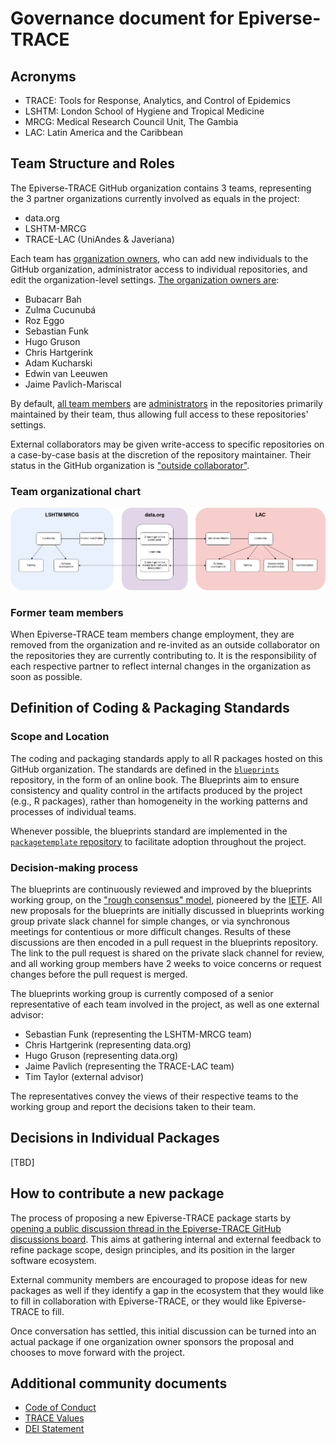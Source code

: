 # Governance document for Epiverse-TRACE

## Acronyms

- TRACE: Tools for Response, Analytics, and Control of Epidemics
- LSHTM: London School of Hygiene and Tropical Medicine 
- MRCG: Medical Research Council Unit, The Gambia
- LAC: Latin America and the Caribbean

## Team Structure and Roles

The Epiverse-TRACE GitHub organization contains 3 teams, representing the 3 partner organizations currently involved as equals in the project:

- data.org
- LSHTM-MRCG
- TRACE-LAC (UniAndes & Javeriana)

Each team has [organization owners](https://docs.github.com/en/organizations/managing-peoples-access-to-your-organization-with-roles/roles-in-an-organization#organization-owners), who can add new individuals to the GitHub organization, administrator access to individual repositories, and edit the organization-level settings. [The organization owners are](https://github.com/orgs/epiverse-trace/people?query=role%3Aowner):

- Bubacarr Bah
- Zulma Cucunubá
- Roz Eggo
- Sebastian Funk
- Hugo Gruson
- Chris Hartgerink
- Adam Kucharski
- Edwin van Leeuwen
- Jaime Pavlich-Mariscal

By default, [all team members](https://docs.github.com/en/organizations/managing-peoples-access-to-your-organization-with-roles/roles-in-an-organization#organization-members) are [administrators](https://docs.github.com/en/organizations/managing-user-access-to-your-organizations-repositories/managing-repository-roles/repository-roles-for-an-organization) in the repositories primarily maintained by their team, thus allowing full access to these repositories' settings.

External collaborators may be given write-access to specific repositories on a case-by-case basis at the discretion of the repository maintainer. Their status in the GitHub organization is ["outside collaborator"](https://docs.github.com/en/organizations/managing-user-access-to-your-organizations-repositories/managing-outside-collaborators/adding-outside-collaborators-to-repositories-in-your-organization).

### Team organizational chart

![Organizational chart of the Epiverse-TRACE project.](org_chart.png)

### Former team members

When Epiverse-TRACE team members change employment, they are removed from the organization and re-invited as an outside collaborator on the repositories they are currently contributing to. It is the responsibility of each respective partner to reflect internal changes in the organization as soon as possible.

## Definition of Coding & Packaging Standards

### Scope and Location

The coding and packaging standards apply to all R packages hosted on this GitHub organization. The standards are defined in the [`blueprints`](https://github.com/epiverse-trace/blueprints) repository, in the form of an online book.
The Blueprints aim to ensure consistency and quality control in the artifacts produced by the project (e.g., R packages), rather than homogeneity in the working patterns and processes of individual teams.

Whenever possible, the blueprints standard are implemented in the [`packagetemplate` repository](https://github.com/epiverse-trace/packagetemplate) to facilitate adoption throughout the project.

### Decision-making process

The blueprints are continuously reviewed and improved by the blueprints working group, on the ["rough consensus" model](https://en.wikipedia.org/wiki/Rough_consensus), pioneered by the [IETF](https://www.ietf.org/about/introduction/).
All new proposals for the blueprints are initially discussed in blueprints working group private slack channel for simple changes, or via synchronous meetings for contentious or more difficult changes. Results of these discussions are then encoded in a pull request in the blueprints repository. The link to the pull request is shared on the private slack channel for review, and all working group members have 2 weeks to voice concerns or request changes before the pull request is merged.

The blueprints working group is currently composed of a senior representative of each team involved in the project, as well as one external advisor:

- Sebastian Funk (representing the LSHTM-MRCG team)
- Chris Hartgerink (representing data.org)
- Hugo Gruson (representing data.org)
- Jaime Pavlich (representing the TRACE-LAC team)
- Tim Taylor (external advisor)

The representatives convey the views of their respective teams to the working group and report the decisions taken to their team.

## Decisions in Individual Packages

[TBD]

## How to contribute a new package

The process of proposing a new Epiverse-TRACE package starts by [opening a public discussion thread in the Epiverse-TRACE GitHub discussions board](https://github.com/orgs/epiverse-trace/discussions/new?category=project-ideas).
This aims at gathering internal and external feedback to refine package scope, design principles, and its position in the larger software ecosystem.

External community members are encouraged to propose ideas for new packages as well if they identify a gap in the ecosystem that they would like to fill in collaboration with Epiverse-TRACE, or they would like Epiverse-TRACE to fill.

Once conversation has settled, this initial discussion can be turned into an actual package if one organization owner sponsors the proposal and chooses to move forward with the project.

## Additional community documents

- [Code of Conduct](CODE_OF_CONDUCT.md)
- [TRACE Values](https://data.org/news/epiverse-trace-a-values-based-approach-to-open-source-ecosystems/)
- [DEI Statement](DEI.md)

